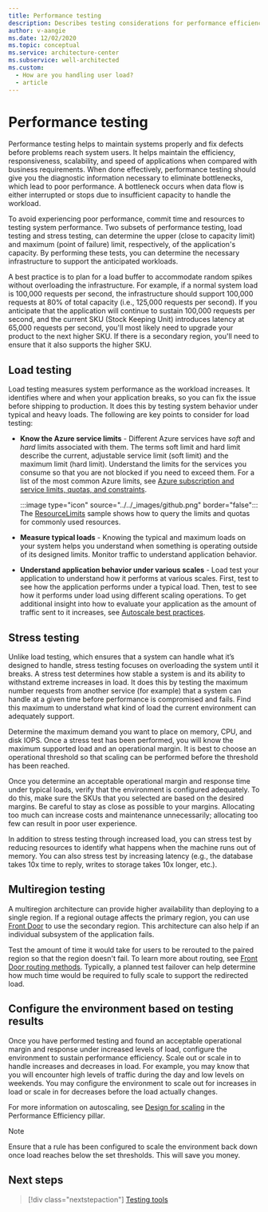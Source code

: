 ```yaml
---
title: Performance testing
description: Describes testing considerations for performance efficiency
author: v-aangie
ms.date: 12/02/2020
ms.topic: conceptual
ms.service: architecture-center
ms.subservice: well-architected
ms.custom:
  - How are you handling user load?
  - article
---
```


# Performance testing

Performance testing helps to maintain systems properly and fix defects before problems reach system users. It helps maintain the efficiency, responsiveness, scalability, and speed of applications when compared with business requirements. When done effectively, performance testing should give you the diagnostic information necessary to eliminate bottlenecks, which lead to poor performance. A bottleneck occurs when data flow is either interrupted or stops due to insufficient capacity to handle the workload.

To avoid experiencing poor performance, commit time and resources to testing system performance. Two subsets of performance testing, load testing and stress testing, can determine the upper (close to capacity limit) and maximum (point of failure) limit, respectively, of the application's capacity. By performing these tests, you can determine the necessary infrastructure to support the anticipated workloads.

A best practice is to plan for a load buffer to accommodate random spikes without overloading the infrastructure. For example, if a normal system load is 100,000 requests per second, the infrastructure should support 100,000 requests at 80% of total capacity (i.e., 125,000 requests per second). If you anticipate that the application will continue to sustain 100,000 requests per second, and the current SKU (Stock Keeping Unit) introduces latency at 65,000 requests per second, you'll most likely need to upgrade your product to the next higher SKU. If there is a secondary region, you'll need to ensure that it also supports the higher SKU.

## Load testing

Load testing measures system performance as the workload increases. It identifies where and when your application breaks, so you can fix the issue before shipping to production. It does this by testing system behavior under typical and heavy loads. The following are key points to consider for load testing:

- **Know the Azure service limits** - Different Azure services have *soft* and *hard* limits associated with them. The terms soft limit and hard limit describe the current, adjustable service limit (soft limit) and the maximum limit (hard limit). Understand the limits for the services you consume so that you are not blocked if you need to exceed them. For a list of the most common Azure limits, see [Azure subscription and service limits, quotas, and constraints](/azure/azure-resource-manager/management/azure-subscription-service-limits).

  :::image type="icon" source="../../_images/github.png" border="false"::: The [ResourceLimits](https://github.com/mspnp/samples/tree/master/OperationalExcellence/ResourceLimits) sample shows how to query the limits and quotas for commonly used resources.

- **Measure typical loads** - Knowing the typical and maximum loads on your system helps you understand when something is operating outside of its designed limits.  Monitor traffic to understand application behavior.

- **Understand application behavior under various scales** - Load test your application to understand how it performs at various scales. First, test to see how the application performs under a typical load. Then, test to see how it performs under load using different scaling operations. To get additional insight into how to evaluate your application as the amount of traffic sent to it increases, see [Autoscale best practices](/azure/azure-monitor/platform/autoscale-best-practices).

## Stress testing

Unlike load testing, which ensures that a system can handle what it’s designed to handle, stress testing focuses on overloading the system until it breaks. A stress test determines how stable a system is and its ability to withstand extreme increases in load. It does this by testing the maximum number requests from another service (for example) that a system can handle at a given time before performance is compromised and fails. Find this maximum to understand what kind of load the current environment can adequately support.

Determine the maximum demand you want to place on memory, CPU, and disk IOPS. Once a stress test has been performed, you will know the maximum supported load and an operational margin. It is best to choose an operational threshold so that scaling can be performed before the threshold has been reached.

Once you determine an acceptable operational margin and response time under typical loads, verify that the environment is configured adequately. To do this, make sure the SKUs that you selected are based on the desired margins. Be careful to stay as close as possible to your margins. Allocating too much can increase costs and maintenance unnecessarily; allocating too few can result in poor user experience.

In addition to stress testing through increased load, you can stress test by reducing resources to identify what happens when the machine runs out of memory. You can also stress test by increasing latency (e.g., the database takes 10x time to reply, writes to storage takes 10x longer, etc.).

## Multiregion testing

A multiregion architecture can provide higher availability than deploying to a single region. If a regional outage affects the primary region, you can use [Front Door](/azure/frontdoor/front-door-overview) to use the secondary region. This architecture can also help if an individual subsystem of the application fails.

Test the amount of time it would take for users to be rerouted to the paired region so that the region doesn't fail. To learn more about routing, see [Front Door routing methods](/azure/frontdoor/front-door-routing-methods#priority-based-traffic-routing). Typically, a planned test failover can help determine how much time would be required to fully scale to support the redirected load.

## Configure the environment based on testing results

Once you have performed testing and found an acceptable operational margin and response under increased levels of load, configure the environment to sustain performance efficiency. Scale out or scale in to handle increases and decreases in load. For example, you may know that you will encounter high levels of traffic during the day and low levels on weekends. You may configure the environment to scale out for increases in load or scale in for decreases before the load actually changes.

For more information on autoscaling, see [Design for scaling](./design-scale.md) in the Performance Efficiency pillar.

> [!NOTE]
> Ensure that a rule has been configured to scale the environment back down once load reaches below the set thresholds. This will save you money.

## Next steps

>[!div class="nextstepaction"]
>[Testing tools](./test-tools.md)